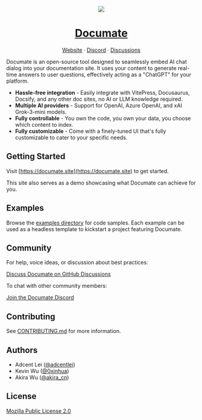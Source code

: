 <p align="center">
  <a href="https://documate.site">
    <picture>
      <img src="https://user-images.githubusercontent.com/1651946/268347316-23ca9837-f48b-4f0d-9c24-38a5b474de03.png" />
    </picture>
    <h1 align="center">Documate</h1>
  </a>
  <p align="center">
    <a href="https://documate.site">Website</a>
    <span> · </span>
    <a href="https://discord.gg/YhypQrZBu5">Discord</a>
    <span> · </span>
    <a href="https://github.com/AirCodeLabs/documate/discussions">Discussions</a> 
  </p>
</p>

Documate is an open-source tool designed to seamlessly embed AI chat dialog into your documentation site. It uses your content to generate real-time answers to user questions, effectively acting as a "ChatGPT" for your platform.

- **Hassle-free integration** - Easily integrate with VitePress, Docusaurus, Docsify, and any other doc sites, no AI or LLM knowledge required.
- **Multiple AI providers** - Support for OpenAI, Azure OpenAI, and xAI Grok-3-mini models.
- **Fully controllable** - You own the code, you own your data, you choose which content to index.
- **Fully customizable** - Come with a finely-tuned UI that's fully customizable to cater to your specific needs.

## Getting Started

Visit [https://documate.site](https://documate.site) to get started.

This site also serves as a demo showcasing what Documate can achieve for you.

## Examples

Browse the [examples directory](./examples/) for code samples. Each example can be used as a headless template to kickstart a project featuring Documate.

## Community

For help, voice ideas, or discussion about best practices:

[Discuss Documate on GitHub Discussions](https://github.com/aircodelabs/documate/discussions)

To chat with other community members:

[Join the Documate Discord](https://discord.gg/YhypQrZBu5)

## Contributing

See [CONTRIBUTING.md](./CONTRIBUTING.md) for more information.

## Authors

- Adcent Lei ([@adcentlei](https://twitter.com/adcentlei))
- Kevin Wu ([@0xinhua](https://twitter.com/0xinhua))
- Akira Wu ([@akira_cn](https://twitter.com/akira_cn))

## License

[Mozilla Public License 2.0](./LICENSE)
